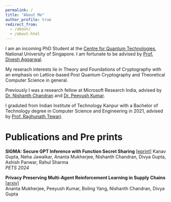 ```yaml
---
permalink: /
title: "About Me"
author_profile: true
redirect_from: 
  - /about/
  - /about.html
---
```


I am an incoming PhD Student at the [Centre for Quantum Technologies](https://www.quantumlah.org/), National University of Singapore. I am fortunate to be advised by [Prof. Divesh Aggarwal](https://sites.google.com/site/diveshhomepage/).

My reserach interests lie in Theory and Foundations of Cryptography with an emphasis on Lattice-based Post Quantum Cryptography and Theoretical Computer Science in general. 

Previously I was a research fellow at Microsoft Research India, advised by [Dr. Nishanth Chandran](https://www.microsoft.com/en-us/research/people/nichandr/) and [Dr. Peeyush Kumar](https://www.microsoft.com/en-us/research/people/pekumar/).

I graduted from Indian Institute of Technology Kanpur with a Bachelor of Technology degree in Computer Science and Engineering in 2021, advised by [Prof. Raghunath Tewari](https://www.cse.iitk.ac.in/users/rtewari/).



Publications and Pre prints
=======
**SIGMA: Secure GPT Inference with Function Secret Sharing** [[eprint]](https://eprint.iacr.org/2023/1269)
Kanav Gupta, Neha Jawalkar, Ananta Mukherjee, Nishanth Chandran, Divya Gupta, Ashish Panwar, Rahul Sharma  
*PETS 2024*

**Privacy Preserving Multi-Agent Reinforcement Learning in Supply Chains**  [[arxiv]](https://arxiv.org/abs/2312.05686)  
Ananta Mukherjee, Peeyush Kumar, Boling Yang, Nishanth Chandran, Divya Gupta  



